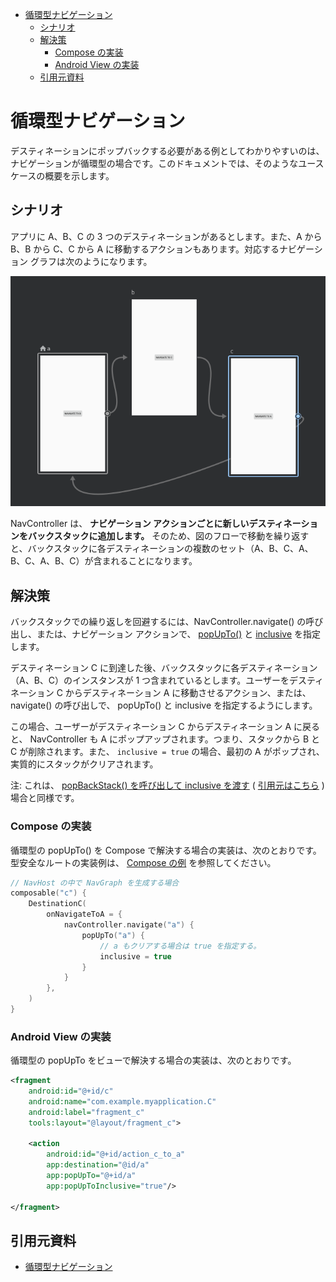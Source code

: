 - [循環型ナビゲーション](#循環型ナビゲーション)
  - [シナリオ](#シナリオ)
  - [解決策](#解決策)
    - [Compose の実装](#compose-の実装)
    - [Android View の実装](#android-view-の実装)
  - [引用元資料](#引用元資料)


# 循環型ナビゲーション

デスティネーションにポップバックする必要がある例としてわかりやすいのは、ナビゲーションが循環型の場合です。このドキュメントでは、そのようなユースケースの概要を示します。


## シナリオ

アプリに A、B、C の 3 つのデスティネーションがあるとします。また、A から B、B から C、C から A に移動するアクションもあります。対応するナビゲーション グラフは次のようになります。

<img src="./画像/3 つのデスティネーション（A、B、C）がある循環型ナビゲーションのグラフ.png" width="600">

NavController は、 **ナビゲーション アクションごとに新しいデスティネーションをバックスタックに追加します。** そのため、図のフローで移動を繰り返すと、バックスタックに各デスティネーションの複数のセット（A、B、C、A、B、C、A、B、C）が含まれることになります。


## 解決策

バックスタックでの繰り返しを回避するには、NavController.navigate() の呼び出し、または、ナビゲーション アクションで、 [popUpTo()](https://developer.android.com/guide/navigation/backstack?hl=ja&_gl=1*sw6h2*_up*MQ..*_ga*MTU0NjM2NDc1Mi4xNzMzNzkyNDc4*_ga_6HH9YJMN9M*MTczNDA1NDAxOC41LjAuMTczNDA1NDAxOC4wLjAuMjA4MDY4NTc5#pop) と [inclusive](https://developer.android.com/guide/navigation/backstack?hl=ja&_gl=1*sw6h2*_up*MQ..*_ga*MTU0NjM2NDc1Mi4xNzMzNzkyNDc4*_ga_6HH9YJMN9M*MTczNDA1NDAxOC41LjAuMTczNDA1NDAxOC4wLjAuMjA4MDY4NTc5#pop-back-destination) を指定します。

デスティネーション C に到達した後、バックスタックに各デスティネーション（A、B、C）のインスタンスが 1 つ含まれているとします。ユーザーをデスティネーション C からデスティネーション A に移動させるアクション、または、 navigate() の呼び出しで、 popUpTo() と inclusive を指定するようにします。

この場合、ユーザーがデスティネーション C からデスティネーション A に戻ると、 NavController も A にポップアップされます。つまり、スタックから B と C が削除されます。また、 `inclusive = true` の場合、最初の A がポップされ、実質的にスタックがクリアされます。

注: これは、 [popBackStack() を呼び出して inclusive を渡す](./1.概要.md/#特定のデスティネーションにポップバックする) ( [引用元はこちら](https://developer.android.com/guide/navigation/backstack?hl=ja&_gl=1*raacfp*_up*MQ..*_ga*MTU0NjM2NDc1Mi4xNzMzNzkyNDc4*_ga_6HH9YJMN9M*MTczNDA1NDAxOC41LjAuMTczNDA1NDAxOC4wLjAuMjA4MDY4NTc5#pop-back-destination) ) 場合と同様です。


### Compose の実装

循環型の popUpTo() を Compose で解決する場合の実装は、次のとおりです。型安全なルートの実装例は、 [Compose の例](1.概要.md/#compose-の例) を参照してください。

```kotlin
// NavHost の中で NavGraph を生成する場合
composable("c") {
    DestinationC(
        onNavigateToA = {
            navController.navigate("a") {
                popUpTo("a") {
                    // a もクリアする場合は true を指定する。
                    inclusive = true
                }
            }
        },
    )
}
```


### Android View の実装

循環型の popUpTo をビューで解決する場合の実装は、次のとおりです。

```xml
<fragment
    android:id="@+id/c"
    android:name="com.example.myapplication.C"
    android:label="fragment_c"
    tools:layout="@layout/fragment_c">

    <action
        android:id="@+id/action_c_to_a"
        app:destination="@id/a"
        app:popUpTo="@+id/a"
        app:popUpToInclusive="true"/>

</fragment>
```


## 引用元資料

- [循環型ナビゲーション](https://developer.android.com/guide/navigation/backstack/circular?hl=ja&_gl=1*1f8zf5p*_up*MQ..*_ga*MTU0NjM2NDc1Mi4xNzMzNzkyNDc4*_ga_6HH9YJMN9M*MTczMzk2ODExNi40LjAuMTczMzk2ODExNi4wLjAuNzA3MDg4ODI5)


